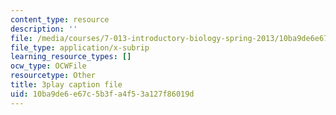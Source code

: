 ```yaml
---
content_type: resource
description: ''
file: /media/courses/7-013-introductory-biology-spring-2013/10ba9de6e67c5b3fa4f53a127f86019d_kpUg96uZk2M.vtt
file_type: application/x-subrip
learning_resource_types: []
ocw_type: OCWFile
resourcetype: Other
title: 3play caption file
uid: 10ba9de6-e67c-5b3f-a4f5-3a127f86019d
---
```

